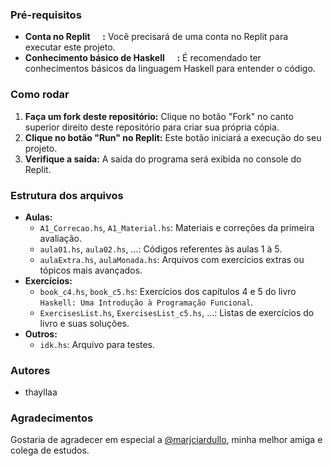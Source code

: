 ### Pré-requisitos   
       
* **Conta no Replit <img width="13" src="https://cdn.jsdelivr.net/gh/devicons/devicon@latest/icons/replit/replit-original.svg" /> :** Você precisará de uma conta no Replit para executar este projeto.
* **Conhecimento básico de Haskell <img  width="13" src="https://cdn.jsdelivr.net/gh/devicons/devicon@latest/icons/haskell/haskell-original.svg" /> :** É recomendado ter conhecimentos básicos da linguagem Haskell para entender o código.

### Como rodar
1. **Faça um fork deste repositório:** Clique no botão "Fork" no canto superior direito deste repositório para criar sua própria cópia.
2. **Clique no botão "Run" no Replit:** Este botão iniciará a execução do seu projeto.
3. **Verifique a saída:** A saída do programa será exibida no console do Replit.

### Estrutura dos arquivos
* **Aulas:**
  * `A1_Correcao.hs`, `A1_Material.hs`: Materiais e correções da primeira avaliação.
  * `aula01.hs`, `aula02.hs`, ...: Códigos referentes às aulas 1 à 5.
  * `aulaExtra.hs`, `aulaMonada.hs`: Arquivos com exercícios extras ou tópicos mais avançados.
* **Exercícios:**
  * `book_c4.hs`, `book_c5.hs`: Exercícios dos capítulos 4 e 5 do livro `Haskell: Uma Introdução à Programação Funcional`.
  * `ExercisesList.hs`, `ExercisesList_c5.hs`, ...: Listas de exercícios do livro e suas soluções.
* **Outros:**
  * `idk.hs`: Arquivo para testes.

### Autores
* thayllaa

### Agradecimentos
Gostaria de agradecer em especial a [@marjciardullo](https://github.com/marjciardullo), minha melhor amiga e colega de estudos.
